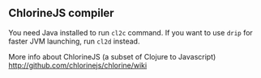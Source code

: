 ## ChlorineJS compiler
You need Java installed to run `cl2c` command. If you want to use `drip` for faster JVM launching,
run `cl2d` instead.

More info about ChlorineJS (a subset of Clojure to Javascript)
http://github.com/chlorinejs/chlorine/wiki
